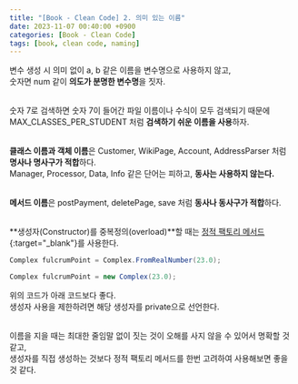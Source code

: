 ```yaml
---
title: "[Book - Clean Code] 2. 의미 있는 이름"
date: 2023-11-07 00:40:00 +0900
categories: [Book - Clean Code]
tags: [book, clean code, naming]
---
```


변수 생성 시 의미 없이 a, b 같은 이름을 변수명으로 사용하지 않고, <br>
숫자면 num 같이 **의도가 분명한 변수명**을 짓자.<br>
<br>

숫자 7로 검색하면 숫자 7이 들어간 파일 이름이나 수식이 모두 검색되기 때문에 <br>
MAX_CLASSES_PER_STUDENT 처럼 **검색하기 쉬운 이름을 사용**하자.<br>
<br>

**클래스 이름과 객체 이름**은 Customer, WikiPage, Account, AddressParser 처럼 **명사나 명사구가 적합**하다.<br>
Manager, Processor, Data, Info 같은 단어는 피하고, **동사는 사용하지 않는다.**<br>
<br>

**메서드 이름**은 postPayment, deletePage, save 처럼 **동사나 동사구가 적합**하다.<br>
<br>

**생성자(Constructor)를 중복정의(overload)**할 때는 [정적 팩토리 메서드](https://yn3-3xh.tistory.com/21){:target="_blank"}를 사용한다.<br>
```java
Complex fulcrumPoint = Complex.FromRealNumber(23.0);

Complex fulcrumPoint = new Complex(23.0);
```
위의 코드가 아래 코드보다 좋다.<br>
생성자 사용을 제한하려면 해당 생성자를 private으로 선언한다.<br>
<br>

이름을 지을 때는 최대한 줄임말 없이 짓는 것이 오해를 사지 않을 수 있어서 명확할 것 같고, <br>
생성자를 직접 생성하는 것보다 정적 팩토리 메서드를 한번 고려하여 사용해보면 좋을 것 같다.